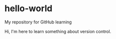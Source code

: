 # hello-world
My repository for GitHub learning

Hi, I'm here to learn something about version control.
